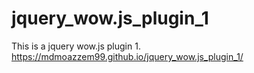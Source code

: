 # jquery_wow.js_plugin_1
This is a jquery wow.js plugin 1.
https://mdmoazzem99.github.io/jquery_wow.js_plugin_1/
